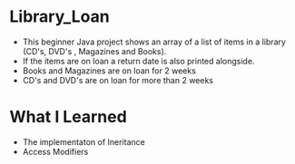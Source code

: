 # Library_Loan 

- This beginner Java project shows an array of a list of items in a library (CD's, DVD's , Magazines and Books). 
- If the items are on loan a return date is also printed alongside.
- Books and Magazines are on loan for 2 weeks 
- CD's and DVD's are on loan for more than 2 weeks

# What I Learned
- The implementaton of Ineritance 
- Access Modifiers
